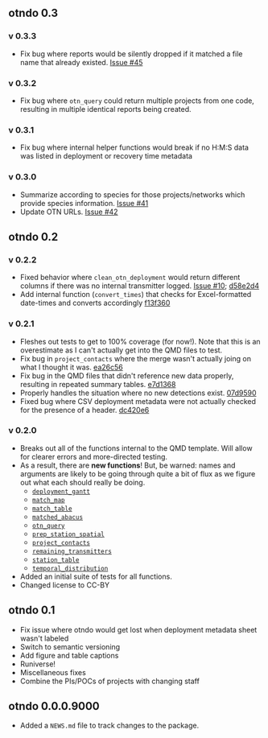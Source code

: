 ## otndo 0.3
### v 0.3.3
* Fix bug where reports would be silently dropped if it matched a file name that already existed. [Issue #45](https://github.com/mhpob/otndo/issues/45)

### v 0.3.2
* Fix bug where `otn_query` could return multiple projects from one code, resulting in multiple identical reports being created.

### v 0.3.1
* Fix bug where internal helper functions would break if no H:M:S data was listed in deployment or recovery time metadata

### v 0.3.0
* Summarize according to species for those projects/networks which provide species information. [Issue #41](https://github.com/mhpob/otndo/issues/41)
* Update OTN URLs. [Issue #42](https://github.com/mhpob/otndo/issues/42)

## otndo 0.2
### v 0.2.2
* Fixed behavior where `clean_otn_deployment` would return different columns if there was no internal transmitter logged. [Issue #10](https://github.com/mhpob/otndo/issues/10); [d58e2d4](https://github.com/mhpob/otndo/pull/31/commits/d58e2d46e05aed7ba4acc08b8d02672b28d79804)
* Add internal function (`convert_times`) that checks for Excel-formatted date-times and converts accordingly [f13f360](https://github.com/mhpob/otndo/pull/31/commits/f13f360fe5e4438b6ba668039a6c94f04eeafe60)

### v 0.2.1

* Fleshes out tests to get to 100% coverage (for now!). Note that this is an overestimate as I can't actually get into the QMD files to test.
* Fix bug in `project_contacts` where the merge wasn't actually joing on what I thought it was. [ea26c56](https://github.com/mhpob/otndo/commit/ea26c56847645c94c4ba2bcb41c89faa0c254251)
* Fix bug in the QMD files that didn't reference new data properly, resulting in repeated summary tables. [e7d1368](https://github.com/mhpob/otndo/commit/e7d1368bba22863883e75957037a0973cab27436)
* Properly handles the situation where no new detections exist. [07d9590](https://github.com/mhpob/otndo/commit/07d9590c63706111a9b516ccec2c7400d08eaae5)
* Fixed bug where CSV deployment metadata were not actually checked for the presence of a header. [dc420e6](https://github.com/mhpob/otndo/commit/dc420e6c5bbcdcdde5cb2ef8420cbcbda8469a6e)

### v 0.2.0

* Breaks out all of the functions internal to the QMD template. Will allow for clearer errors and more-directed testing.
* As a result, there are **new functions**! But, be warned: names and arguments are likely to be going through quite a bit of flux as we figure out what each should really be doing.
  * [`deployment_gantt`](https://otndo.obrien.page/reference/deployment_gantt.html)
  * [`match_map`](https://otndo.obrien.page/reference/match_map.html)
  * [`match_table`](https://otndo.obrien.page/reference/match_table.html)
  * [`matched_abacus`](https://otndo.obrien.page/reference/matched_abacus.html)
  * [`otn_query`](https://otndo.obrien.page/reference/otn_query.html)
  * [`prep_station_spatial`](https://otndo.obrien.page/reference/prep_station_spatial.html)
  * [`project_contacts`](https://otndo.obrien.page/reference/project_contacts.html)
  * [`remaining_transmitters`](https://otndo.obrien.page/reference/remaining_transmitters.html)
  * [`station_table`](https://otndo.obrien.page/reference/station_table.html)
  * [`temporal_distribution`](https://otndo.obrien.page/reference/temporal_distribution.html)
* Added an initial suite of tests for all functions.
* Changed license to CC-BY

## otndo 0.1

* Fix issue where otndo would get lost when deployment metadata sheet wasn't labeled
* Switch to semantic versioning
* Add figure and table captions
* Runiverse!
* Miscellaneous fixes
* Combine the PIs/POCs of projects with changing staff

## otndo 0.0.0.9000

* Added a `NEWS.md` file to track changes to the package.
